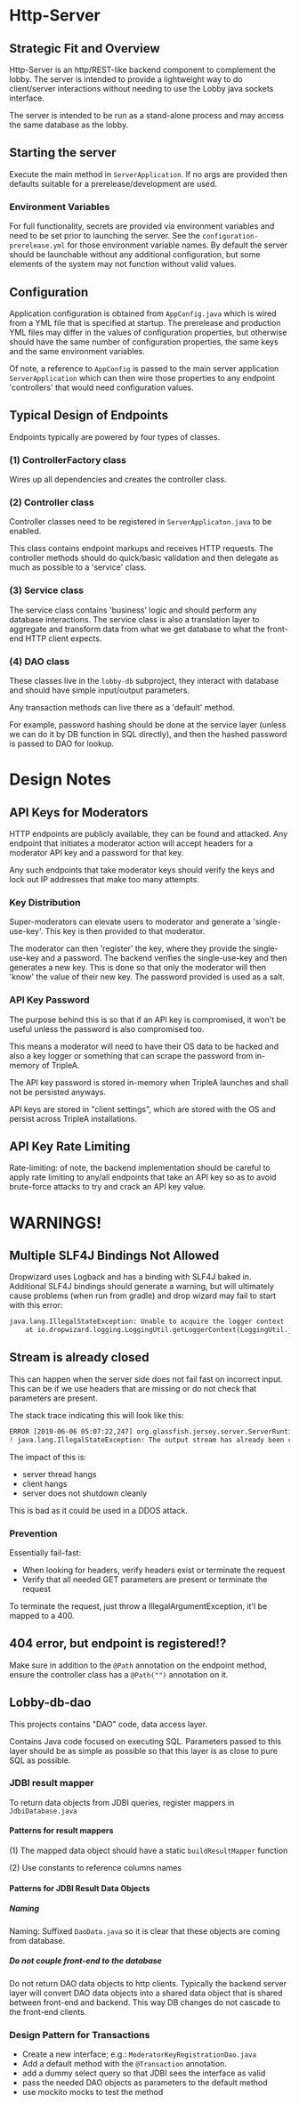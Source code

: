 # Http-Server

## Strategic Fit and Overview

Http-Server is an http/REST-like backend component to complement the lobby.
The server is intended to provide a lightweight way to do client/server
interactions without needing to use the Lobby java sockets interface.

The server is intended to be run as a stand-alone process and may access
the same database as the lobby.

## Starting the server
Execute the main method in `ServerApplication`. If no args are provided then
defaults suitable for a prerelease/development are used.

### Environment Variables

For full functionality, secrets are provided via environment variables and need
to be set prior to launching the server. See the `configuration-prerelease.yml`
for those environment variable names. By default the server should be launchable
without any additional configuration, but some elements of the system may not function
without valid values.

## Configuration

Application configuration is obtained from `AppConfig.java` which is wired
from a YML file that is specified at startup. The prerelease and production
YML files may differ in the values of configuration properties, but otherwise
should have the same number of configuration properties, the same keys
and the same environment variables.

Of note, a reference to `AppConfig` is passed to the main server application
`ServerApplication` which can then wire those properties to any endpoint
'controllers' that would need configuration values.

## Typical Design of Endpoints

Endpoints typically are powered by four types of classes.

### (1) ControllerFactory class
Wires up all dependencies and creates the controller class.

### (2) Controller class
Controller classes need to be registered in `ServerApplicaton.java`
to be enabled.

This class contains endpoint markups and receives HTTP requests.
The controller methods should do quick/basic validation and then
delegate as much as possible to a 'service' class.

### (3) Service class
The service class contains 'business' logic and should perform any database
interactions. The service class is also a translation layer to aggregate
and transform data from what we get database to what the front-end HTTP
client expects.

### (4) DAO class

These classes live in the `lobby-db` subproject, they interact
with database and should have simple input/output parameters.

Any transaction methods can live there as a 'default' method.

For example, password hashing should be done at the service layer
(unless we can do it by DB function in SQL directly), and then
the hashed password is passed to DAO for lookup.

# Design Notes

## API Keys for Moderators

HTTP endpoints are publicly available, they can be found and attacked.
Any endpoint that initiates a moderator action will accept
headers for a moderator API key and a password for that key.

Any such endpoints that take moderator keys should verify
the keys and lock out IP addresses that make too many attempts.

### Key Distribution

Super-moderators can elevate users to moderator and generate
a 'single-use-key'. This key is then provided to that moderator.

The moderator can then 'register' the key, where they provide
the single-use-key and a password. The backend verifies
the single-use-key and then generates a new key. This is
done so that only the moderator will then 'know' the value
of their new key. The password provided is used as a salt.

### API Key Password

The purpose behind this is so that if an API key is compromised,
it won't be useful unless the password is also compromised too.

This means a moderator will need to have their OS data to
be hacked and also a key logger or something that can scrape
the password from in-memory of TripleA.

The API key password is stored in-memory when TripleA launches
and shall not be persisted anyways.

API keys are stored in "client settings", which are stored
with the OS and persist across TripleA installations.

## API Key Rate Limiting

Rate-limiting: of note, the backend implementation should be careful to apply rate limiting
to any/all endpoints that take an API key so as to avoid brute-force attacks to try and crack
an API key value.

# WARNINGS!

## Multiple SLF4J Bindings Not Allowed

Dropwizard uses Logback and has a binding with SLF4J baked in. Additional SLF4J bindings
should generate a warning, but will ultimately cause problems (when run from gradle) and drop
wizard may fail to start with this error:

```bash
java.lang.IllegalStateException: Unable to acquire the logger context
    at io.dropwizard.logging.LoggingUtil.getLoggerContext(LoggingUtil.java:46)
```

## Stream is already closed

This can happen when the server side does not fail fast on incorrect input.
This can be if we use headers that are missing or do not check that parameters are present.

The stack trace indicating this will look like this:
```bash
ERROR [2019-06-06 05:07:22,247] org.glassfish.jersey.server.ServerRuntime$Responder: An I/O error has occurred while writing a response message entity to the container output stream.
! java.lang.IllegalStateException: The output stream has already been closed.
```

The impact of this is:
  - server thread hangs
  - client hangs
  - server does not shutdown cleanly

This is bad as it could be used in a DDOS attack.

### Prevention

Essentially fail-fast:
  - When looking for headers, verify headers exist or terminate the request
  - Verify that all needed GET parameters are present or terminate the request

To terminate the request, just throw a IllegalArgumentException, it'l be mapped to a 400.

## 404 error, but endpoint is registered!?

Make sure in addition to the `@Path` annotation on the endpoint method,
ensure the controller class has a `@Path("")` annotation on it.

## Lobby-db-dao

This projects contains "DAO" code, data access layer.

Contains Java code focused on executing SQL. Parameters passed to this
layer should be as simple as possible so that this layer is as close
to pure SQL as possible.

### JDBI result mapper

To return data objects from JDBI queries, register mappers in `JdbiDatabase.java`

#### Patterns for result mappers

(1)  The mapped data object should have a static `buildResultMapper` function

(2) Use constants to reference columns names

#### Patterns for JDBI Result Data Objects

##### Naming

Naming:  Suffixed `DaoData.java` so it is clear that these objects
are coming from database.

##### Do not couple front-end to the database

Do not return DAO data objects to http clients. Typically the backend
server layer will convert DAO data objects into a shared data object
that is shared between front-end and backend. This way DB changes do
not cascade to the front-end clients.

### Design Pattern for Transactions

  - Create a new interface; e.g.: `ModeratorKeyRegistrationDao.java`
  - Add a default method with the `@Transaction` annotation.
  - add a dummy select query so that JDBI sees the interface as valid
  - pass the needed DAO objects as parameters to the default method
  - use mockito mocks to test the method

